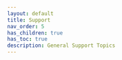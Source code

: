 ```yaml
---
layout: default
title: Support
nav_order: 5
has_children: true
has_toc: true
description: General Support Topics
---
```

